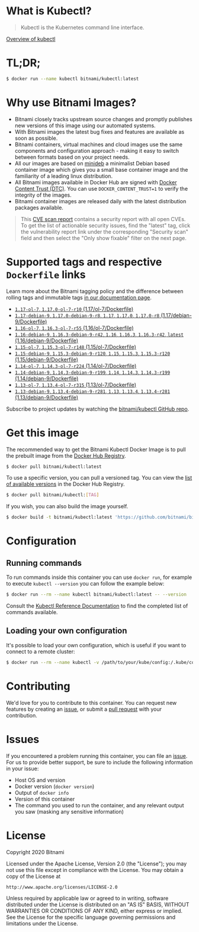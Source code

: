 
# What is Kubectl?

> Kubectl is the Kubernetes command line interface.

[Overview of kubectl](https://kubernetes.io/docs/reference/kubectl/overview/)

# TL;DR;

```bash
$ docker run --name kubectl bitnami/kubectl:latest
```

# Why use Bitnami Images?

* Bitnami closely tracks upstream source changes and promptly publishes new versions of this image using our automated systems.
* With Bitnami images the latest bug fixes and features are available as soon as possible.
* Bitnami containers, virtual machines and cloud images use the same components and configuration approach - making it easy to switch between formats based on your project needs.
* All our images are based on [minideb](https://github.com/bitnami/minideb) a minimalist Debian based container image which gives you a small base container image and the familiarity of a leading linux distribution.
* All Bitnami images available in Docker Hub are signed with [Docker Content Trust (DTC)](https://docs.docker.com/engine/security/trust/content_trust/). You can use `DOCKER_CONTENT_TRUST=1` to verify the integrity of the images.
* Bitnami container images are released daily with the latest distribution packages available.


> This [CVE scan report](https://quay.io/repository/bitnami/kubectl?tab=tags) contains a security report with all open CVEs. To get the list of actionable security issues, find the "latest" tag, click the vulnerability report link under the corresponding "Security scan" field and then select the "Only show fixable" filter on the next page.

# Supported tags and respective `Dockerfile` links

Learn more about the Bitnami tagging policy and the difference between rolling tags and immutable tags [in our documentation page](https://docs.bitnami.com/containers/how-to/understand-rolling-tags-containers/).


* [`1.17-ol-7`, `1.17.0-ol-7-r10` (1.17/ol-7/Dockerfile)](https://github.com/bitnami/bitnami-docker-kubectl/blob/1.17.0-ol-7-r10/1.17/ol-7/Dockerfile)
* [`1.17-debian-9`, `1.17.0-debian-9-r8`, `1.17`, `1.17.0`, `1.17.0-r8` (1.17/debian-9/Dockerfile)](https://github.com/bitnami/bitnami-docker-kubectl/blob/1.17.0-debian-9-r8/1.17/debian-9/Dockerfile)
* [`1.16-ol-7`, `1.16.3-ol-7-r55` (1.16/ol-7/Dockerfile)](https://github.com/bitnami/bitnami-docker-kubectl/blob/1.16.3-ol-7-r55/1.16/ol-7/Dockerfile)
* [`1.16-debian-9`, `1.16.3-debian-9-r42`, `1.16`, `1.16.3`, `1.16.3-r42`, `latest` (1.16/debian-9/Dockerfile)](https://github.com/bitnami/bitnami-docker-kubectl/blob/1.16.3-debian-9-r42/1.16/debian-9/Dockerfile)
* [`1.15-ol-7`, `1.15.3-ol-7-r148` (1.15/ol-7/Dockerfile)](https://github.com/bitnami/bitnami-docker-kubectl/blob/1.15.3-ol-7-r148/1.15/ol-7/Dockerfile)
* [`1.15-debian-9`, `1.15.3-debian-9-r120`, `1.15`, `1.15.3`, `1.15.3-r120` (1.15/debian-9/Dockerfile)](https://github.com/bitnami/bitnami-docker-kubectl/blob/1.15.3-debian-9-r120/1.15/debian-9/Dockerfile)
* [`1.14-ol-7`, `1.14.3-ol-7-r224` (1.14/ol-7/Dockerfile)](https://github.com/bitnami/bitnami-docker-kubectl/blob/1.14.3-ol-7-r224/1.14/ol-7/Dockerfile)
* [`1.14-debian-9`, `1.14.3-debian-9-r199`, `1.14`, `1.14.3`, `1.14.3-r199` (1.14/debian-9/Dockerfile)](https://github.com/bitnami/bitnami-docker-kubectl/blob/1.14.3-debian-9-r199/1.14/debian-9/Dockerfile)
* [`1.13-ol-7`, `1.13.4-ol-7-r315` (1.13/ol-7/Dockerfile)](https://github.com/bitnami/bitnami-docker-kubectl/blob/1.13.4-ol-7-r315/1.13/ol-7/Dockerfile)
* [`1.13-debian-9`, `1.13.4-debian-9-r281`, `1.13`, `1.13.4`, `1.13.4-r281` (1.13/debian-9/Dockerfile)](https://github.com/bitnami/bitnami-docker-kubectl/blob/1.13.4-debian-9-r281/1.13/debian-9/Dockerfile)

Subscribe to project updates by watching the [bitnami/kubectl GitHub repo](https://github.com/bitnami/bitnami-docker-kubectl).

# Get this image

The recommended way to get the Bitnami Kubectl Docker Image is to pull the prebuilt image from the [Docker Hub Registry](https://hub.docker.com/r/bitnami/kubectl).

```bash
$ docker pull bitnami/kubectl:latest
```

To use a specific version, you can pull a versioned tag. You can view the [list of available versions](https://hub.docker.com/r/bitnami/kubectl/tags/) in the Docker Hub Registry.

```bash
$ docker pull bitnami/kubectl:[TAG]
```

If you wish, you can also build the image yourself.

```bash
$ docker build -t bitnami/kubectl:latest 'https://github.com/bitnami/bitnami-docker-kubectl.git#master:1.16/debian-9'
```

# Configuration

## Running commands

To run commands inside this container you can use `docker run`, for example to execute `kubectl --version` you can follow the example below:

```bash
$ docker run --rm --name kubectl bitnami/kubectl:latest -- --version
```

Consult the [Kubectl Reference Documentation](https://kubernetes.io/docs/reference/generated/kubectl/kubectl-commands) to find the completed list of commands available.

## Loading your own configuration

It's possible to load your own configuration, which is useful if you want to connect to a remote cluster:

```bash
$ docker run --rm --name kubectl -v /path/to/your/kube/config:/.kube/config bitnami/kubectl:latest
```

# Contributing

We'd love for you to contribute to this container. You can request new features by creating an [issue](https://github.com/bitnami/bitnami-docker-kubectl/issues), or submit a [pull request](https://github.com/bitnami/bitnami-docker-kubectl/pulls) with your contribution.

# Issues

If you encountered a problem running this container, you can file an [issue](https://github.com/bitnami/bitnami-docker-kubectl/issues). For us to provide better support, be sure to include the following information in your issue:

- Host OS and version
- Docker version (`docker version`)
- Output of `docker info`
- Version of this container
- The command you used to run the container, and any relevant output you saw (masking any sensitive information)

# License

Copyright 2020 Bitnami

Licensed under the Apache License, Version 2.0 (the "License");
you may not use this file except in compliance with the License.
You may obtain a copy of the License at

    http://www.apache.org/licenses/LICENSE-2.0

Unless required by applicable law or agreed to in writing, software
distributed under the License is distributed on an "AS IS" BASIS,
WITHOUT WARRANTIES OR CONDITIONS OF ANY KIND, either express or implied.
See the License for the specific language governing permissions and
limitations under the License.
